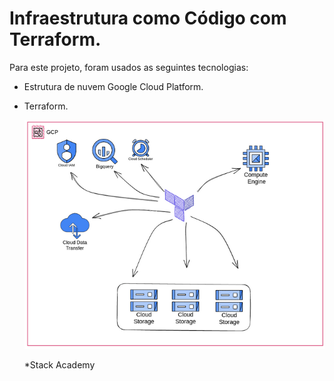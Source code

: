 # Infraestrutura como Código com Terraform.

Para este projeto, foram usados as seguintes tecnologias:

- Estrutura de nuvem Google Cloud Platform.
- Terraform.
    
    ![alt text](iac_gcp.png)
    
    *Stack Academy
